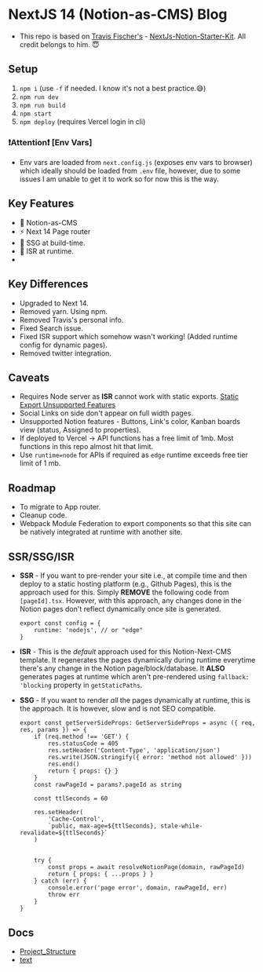 # NextJS 14 (Notion-as-CMS) Blog 

- This repo is based on [Travis Fischer's](https://transitivebullsh.it) - [NextJs-Notion-Starter-Kit]('https://github.com/transitive-bullshit/nextjs-notion-starter-kit'). All credit belongs to him. 😇

## Setup
1. `npm i` (use `-f` if needed. I know it's not a best practice.😅)
2. `npm run dev`
3. `npm run build`
4. `npm start`
5. `npm deploy` (requires Vercel login in cli)

### ❗️Attention❗️ [Env Vars]
  - Env vars are loaded from `next.config.js` (exposes env vars to browser) which ideally should be loaded from `.env` file, however, due to some issues I am unable to get it to work so for now this is the way.

## Key Features
- 🤯 Notion-as-CMS
- ⚡️ Next 14 Page router
- 📖 SSG at build-time.
- 🚀 ISR at runtime.
- 

## Key Differences
- Upgraded to Next 14.
- Removed yarn. Using npm.
- Removed Travis's personal info.
- Fixed Search issue.
- Fixed ISR support which somehow wasn't working! (Added runtime config for dynamic pages).
- Removed twitter integration.

## Caveats
- Requires Node server as **ISR** cannot work with static exports. [Static Export Unsupported Features ]('https://nextjs.org/docs/pages/building-your-application/deploying/static-exports#unsupported-features)
- Social Links on side don't appear on full width pages.
- Unsupported Notion features - Buttons, Link's color, Kanban boards view (status, Assigned to properties).
- If deployed to Vercel -> API functions has a free limit of 1mb. Most functions in this repo almost hit that limit. 
- Use `runtime=node` for APIs if required as `edge` runtime exceeds free tier limit of 1 mb.

## Roadmap
- To migrate to App router.
- Cleanup code.
- Webpack Module Federation to export components so that this site can be natively integrated at runtime with another site.

## SSR/SSG/ISR
- **SSR** - If you want to pre-render your site i.e., at compile time and then deploy to a static hosting platform (e.g., Github Pages), this is the approach used for this. Simply **REMOVE** the following code from `[pageId].tsx`. However, with this approach, any changes done in the Notion pages don't reflect dynamically once site is generated.
    ```
    export const config = {
        runtime: 'nodejs', // or "edge"
    }
    ```
- **ISR** - This is the _default_ approach used for this Notion-Next-CMS template. It regenerates the pages dynamically during runtime everytime there's any change in the Notion page/block/database. It **ALSO** generates pages at runtime which aren't pre-rendered using `fallback: 'blocking` property in `getStaticPaths`.


- **SSG** - If you want to render _all_ the pages dynamically at runtime, this is the approach. It is however, slow and is not SEO compatible.

    ```
    export const getServerSideProps: GetServerSideProps = async ({ req, res, params }) => {
        if (req.method !== 'GET') {
            res.statusCode = 405
            res.setHeader('Content-Type', 'application/json')
            res.write(JSON.stringify({ error: 'method not allowed' }))
            res.end()
            return { props: {} }
        }
        const rawPageId = params?.pageId as string

        const ttlSeconds = 60

        res.setHeader(
            'Cache-Control',
            `public, max-age=${ttlSeconds}, stale-while-revalidate=${ttlSeconds}`
        )


        try {
            const props = await resolveNotionPage(domain, rawPageId)
            return { props: { ...props } }
        } catch (err) {
            console.error('page error', domain, rawPageId, err)
            throw err
        }
    }
    ```
## Docs
- [Project_Structure](docs/Project_Structure.md)
- [text](docs/Notion.md)